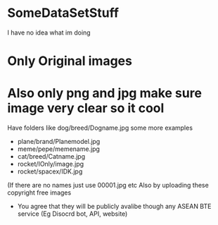 # SomeDataSetStuff
I have no idea what im doing
# Only Original images
# Also only png and jpg make sure image very clear so it cool
Have folders like 
dog/breed/Dogname.jpg
some more examples
- plane/brand/Planemodel.jpg
- meme/pepe/memename.jpg
- cat/breed/Catname.jpg
- rocket/IOnly/image.jpg
- rocket/spacex/IDK.jpg

(If there are no names just use 00001.jpg etc
Also by uploading these copyright free images
- You agree that they will be publicly avalibe though any ASEAN BTE service (Eg Disocrd bot, API, website)
